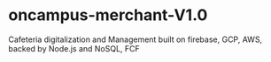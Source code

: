 # oncampus-merchant-V1.0
Cafeteria digitalization and Management built on firebase, GCP, AWS, backed by Node.js and NoSQL, FCF 
